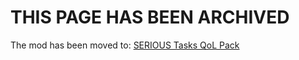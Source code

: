 # THIS PAGE HAS BEEN ARCHIVED

The mod has been moved to: [SERIOUS Tasks QoL Pack](https://github.com/Bence7661/Serious_Tasks_QoL_Pack)
